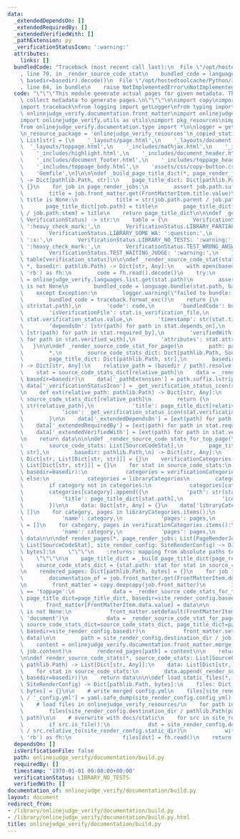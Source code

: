 ```yaml
---
data:
  _extendedDependsOn: []
  _extendedRequiredBy: []
  _extendedVerifiedWith: []
  _pathExtension: py
  _verificationStatusIcon: ':warning:'
  attributes:
    links: []
  bundledCode: "Traceback (most recent call last):\n  File \"/opt/hostedtoolcache/Python/3.8.5/x64/lib/python3.8/site-packages/onlinejudge_verify/documentation/build.py\"\
    , line 70, in _render_source_code_stat\n    bundled_code = language.bundle(stat.path,\
    \ basedir=basedir).decode()\n  File \"/opt/hostedtoolcache/Python/3.8.5/x64/lib/python3.8/site-packages/onlinejudge_verify/languages/python.py\"\
    , line 84, in bundle\n    raise NotImplementedError\nNotImplementedError\n"
  code: "\"\"\"This module generate actual pages for given metadata. This module doesn't\
    \ collect metadata to generate pages.\n\"\"\"\n\nimport copy\nimport pathlib\n\
    import traceback\nfrom logging import getLogger\nfrom typing import *\n\nimport\
    \ onlinejudge_verify.documentation.front_matter\nimport onlinejudge_verify.languages.list\n\
    import onlinejudge_verify.utils as utils\nimport pkg_resources\nimport yaml\n\
    from onlinejudge_verify.documentation.type import *\n\nlogger = getLogger(__name__)\n\
    \n_resource_package = 'onlinejudge_verify_resources'\n_copied_static_file_paths:\
    \ List[str] = [\n    '_layouts/page.html',\n    '_layouts/document.html',\n  \
    \  '_layouts/toppage.html',\n    '_includes/mathjax.html',\n    '_includes/theme_fix.html',\n\
    \    '_includes/highlight.html',\n    '_includes/document_header.html',\n    '_includes/document_body.html',\n\
    \    '_includes/document_footer.html',\n    '_includes/toppage_header.html',\n\
    \    '_includes/toppage_body.html',\n    'assets/css/copy-button.css',\n    'assets/js/copy-button.js',\n\
    \    'Gemfile',\n]\n\n\ndef _build_page_title_dict(*, page_render_jobs: List[PageRenderJob])\
    \ -> Dict[pathlib.Path, str]:\n    page_title_dict: Dict[pathlib.Path, str] =\
    \ {}\n    for job in page_render_jobs:\n        assert job.path.suffix == '.md'\n\
    \        title = job.front_matter.get(FrontMatterItem.title.value)\n        if\
    \ title is None:\n            title = str(job.path.parent / job.path.stem)\n \
    \       page_title_dict[job.path] = title\n        page_title_dict[job.path.parent\
    \ / job.path.stem] = title\n    return page_title_dict\n\n\ndef _get_verification_status_icon(verification_status:\
    \ VerificationStatus) -> str:\n    table = {\n        VerificationStatus.LIBRARY_ALL_AC:\
    \ ':heavy_check_mark:',\n        VerificationStatus.LIBRARY_PARTIAL_AC: ':question:',\n\
    \        VerificationStatus.LIBRARY_SOME_WA: ':question:',\n        VerificationStatus.LIBRARY_ALL_WA:\
    \ ':x:',\n        VerificationStatus.LIBRARY_NO_TESTS: ':warning:',\n        VerificationStatus.TEST_ACCEPTED:\
    \ ':heavy_check_mark:',\n        VerificationStatus.TEST_WRONG_ANSWER: ':x:',\n\
    \        VerificationStatus.TEST_WAITING_JUDGE: ':warning:',\n    }\n    return\
    \ table[verification_status]\n\n\ndef _render_source_code_stat(stat: SourceCodeStat,\
    \ *, basedir: pathlib.Path) -> Dict[str, Any]:\n    with open(basedir / stat.path,\
    \ 'rb') as fh:\n        code = fh.read().decode()\n    try:\n        language\
    \ = onlinejudge_verify.languages.list.get(stat.path)\n        assert language\
    \ is not None\n        bundled_code = language.bundle(stat.path, basedir=basedir).decode()\n\
    \    except Exception:\n        logger.warning(\"failed to bundle: %s\", str(stat.path))\n\
    \        bundled_code = traceback.format_exc()\n    return {\n        'path':\
    \ str(stat.path),\n        'code': code,\n        'bundledCode': bundled_code,\n\
    \        'isVerificationFile': stat.is_verification_file,\n        'verificationStatus':\
    \ stat.verification_status.value,\n        'timestamp': str(stat.timestamp),\n\
    \        'dependsOn': [str(path) for path in stat.depends_on],\n        'requiredBy':\
    \ [str(path) for path in stat.required_by],\n        'verifiedWith': [str(path)\
    \ for path in stat.verified_with],\n        'attributes': stat.attributes,\n \
    \   }\n\n\ndef _render_source_code_stat_for_page(\n        path: pathlib.Path,\n\
    \        *,\n        source_code_stats_dict: Dict[pathlib.Path, SourceCodeStat],\n\
    \        page_title_dict: Dict[pathlib.Path, str],\n        basedir: pathlib.Path,\n\
    ) -> Dict[str, Any]:\n    relative_path = (basedir / path).resolve().relative_to(basedir)\n\
    \    stat = source_code_stats_dict[relative_path]\n    data = _render_source_code_stat(stat,\
    \ basedir=basedir)\n    data['_pathExtension'] = path.suffix.lstrip('.')\n   \
    \ data['_verificationStatusIcon'] = _get_verification_status_icon(stat.verification_status)\n\
    \n    def ext(relative_path: pathlib.Path) -> Dict[str, Any]:\n        stat =\
    \ source_code_stats_dict[relative_path]\n        return {\n            'path':\
    \ str(relative_path),\n            'title': page_title_dict[relative_path],\n\
    \            'icon': _get_verification_status_icon(stat.verification_status),\n\
    \        }\n\n    data['_extendedDependsOn'] = [ext(path) for path in stat.depends_on]\n\
    \    data['_extendedRequiredBy'] = [ext(path) for path in stat.required_by]\n\
    \    data['_extendedVerifiedWith'] = [ext(path) for path in stat.verified_with]\n\
    \n    return data\n\n\ndef _render_source_code_stats_for_top_page(\n        *,\n\
    \        source_code_stats: List[SourceCodeStat],\n        page_title_dict: Dict[pathlib.Path,\
    \ str],\n        basedir: pathlib.Path,\n) -> Dict[str, Any]:\n    libraryCategories:\
    \ Dict[str, List[Dict[str, str]]] = {}\n    verificationCategories: Dict[str,\
    \ List[Dict[str, str]]] = {}\n    for stat in source_code_stats:\n        if utils.is_verification_file(stat.path,\
    \ basedir=basedir):\n            categories = verificationCategories\n       \
    \ else:\n            categories = libraryCategories\n        category = str(stat.path.parent)\n\
    \        if category not in categories:\n            categories[category] = []\n\
    \        categories[category].append({\n            'path': str(stat.path),\n\
    \            'title': page_title_dict[stat.path],\n            'icon': _get_verification_status_icon(stat.verification_status),\n\
    \        })\n\n    data: Dict[str, Any] = {}\n    data['libraryCategories'] =\
    \ []\n    for category, pages in libraryCategories.items():\n        data['libraryCategories'].append({\n\
    \            'name': category,\n            'pages': pages,\n        })\n    data['verificationCategories']\
    \ = []\n    for category, pages in verificationCategories.items():\n        data['verificationCategories'].append({\n\
    \            'name': category,\n            'pages': pages,\n        })\n    return\
    \ data\n\n\ndef render_pages(*, page_render_jobs: List[PageRenderJob], source_code_stats:\
    \ List[SourceCodeStat], site_render_config: SiteRenderConfig) -> Dict[pathlib.Path,\
    \ bytes]:\n    \"\"\"\n    :returns: mapping from absolute paths to file contents\n\
    \    \"\"\"\n\n    page_title_dict = _build_page_title_dict(page_render_jobs=page_render_jobs)\n\
    \    source_code_stats_dict = {stat.path: stat for stat in source_code_stats}\n\
    \n    rendered_pages: Dict[pathlib.Path, bytes] = {}\n    for job in page_render_jobs:\n\
    \        documentation_of = job.front_matter.get(FrontMatterItem.documentation_of.value)\n\
    \n        front_matter = copy.deepcopy(job.front_matter)\n        if front_matter.get(FrontMatterItem.layout.value)\
    \ == 'toppage':\n            data = _render_source_code_stats_for_top_page(source_code_stats=source_code_stats,\
    \ page_title_dict=page_title_dict, basedir=site_render_config.basedir)\n     \
    \       front_matter[FrontMatterItem.data.value] = data\n\n        elif documentation_of\
    \ is not None:\n            front_matter.setdefault(FrontMatterItem.layout.value,\
    \ 'document')\n            data = _render_source_code_stat_for_page(pathlib.Path(documentation_of),\
    \ source_code_stats_dict=source_code_stats_dict, page_title_dict=page_title_dict,\
    \ basedir=site_render_config.basedir)\n            front_matter.setdefault(FrontMatterItem.data.value,\
    \ data)\n\n        path = site_render_config.destination_dir / job.path\n    \
    \    content = onlinejudge_verify.documentation.front_matter.merge_front_matter(front_matter,\
    \ job.content)\n        rendered_pages[path] = content\n\n    return rendered_pages\n\
    \n\ndef render_source_code_stats(*, source_code_stats: List[SourceCodeStat], basedir:\
    \ pathlib.Path) -> List[Dict[str, Any]]:\n    data: List[Dict[str, Any]] = []\n\
    \    for stat in source_code_stats:\n        data.append(_render_source_code_stat(stat,\
    \ basedir=basedir))\n    return data\n\n\ndef load_static_files(*, site_render_config:\
    \ SiteRenderConfig) -> Dict[pathlib.Path, bytes]:\n    files: Dict[pathlib.Path,\
    \ bytes] = {}\n\n    # write merged config.yml\n    files[site_render_config.destination_dir\
    \ / '_config.yml'] = yaml.safe_dump(site_render_config.config_yml).encode()\n\n\
    \    # load files in onlinejudge_verify_resources/\n    for path in _copied_static_file_paths:\n\
    \        files[site_render_config.destination_dir / pathlib.Path(path)] = pkg_resources.resource_string(_resource_package,\
    \ path)\n\n    # overwrite with docs/static\n    for src in site_render_config.static_dir.glob('**/*'):\n\
    \        if src.is_file():\n            dst = site_render_config.destination_dir\
    \ / src.relative_to(site_render_config.static_dir)\n            with open(src,\
    \ 'rb') as fh:\n                files[dst] = fh.read()\n    return files\n"
  dependsOn: []
  isVerificationFile: false
  path: onlinejudge_verify/documentation/build.py
  requiredBy: []
  timestamp: '1970-01-01 00:00:00+00:00'
  verificationStatus: LIBRARY_NO_TESTS
  verifiedWith: []
documentation_of: onlinejudge_verify/documentation/build.py
layout: document
redirect_from:
- /library/onlinejudge_verify/documentation/build.py
- /library/onlinejudge_verify/documentation/build.py.html
title: onlinejudge_verify/documentation/build.py
---
```

